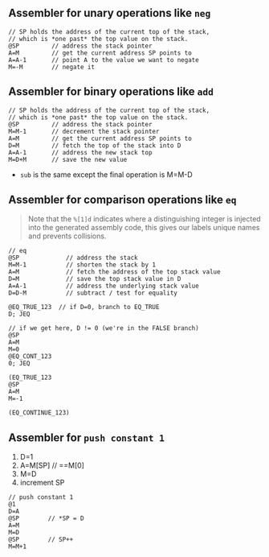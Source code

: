 


## Assembler for unary operations like `neg`

```
// SP holds the address of the current top of the stack,
// which is *one past* the top value on the stack.
@SP         // address the stack pointer
A=M         // get the current address SP points to
A=A-1       // point A to the value we want to negate
M=-M        // negate it
```

## Assembler for binary operations like `add`

```
// SP holds the address of the current top of the stack,
// which is *one past* the top value on the stack.
@SP         // address the stack pointer
M=M-1       // decrement the stack pointer
A=M         // get the current address SP points to
D=M         // fetch the top of the stack into D
A=A-1       // address the new stack top
M=D+M       // save the new value
```

* `sub` is the same except the final operation is M=M-D

## Assembler for comparison operations like `eq`

> Note that the `%[1]d` indicates where a distinguishing integer is injected
> into the generated assembly code, this gives our labels unique names and
> prevents collisions.


```
// eq
@SP             // address the stack
M=M-1           // shorten the stack by 1
A=M             // fetch the address of the top stack value
D=M             // save the top stack value in D
A=A-1           // address the underlying stack value
D=D-M           // subtract / test for equality

@EQ_TRUE_123  // if D=0, branch to EQ_TRUE
D; JEQ

// if we get here, D != 0 (we're in the FALSE branch)
@SP
A=M
M=0
@EQ_CONT_123
0; JEQ

(EQ_TRUE_123
@SP
A=M
M=-1

(EQ_CONTINUE_123)
```


## Assembler for `push constant 1`

1. D=1
2. A=M[SP]      // ==M[0]
3. M=D
4. increment SP

```
// push constant 1
@1
D=A
@SP        // *SP = D
A=M
M=D
@SP        // SP++
M=M+1
```

